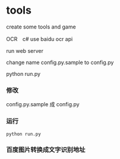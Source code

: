 # tools
create some tools and game

OCR　c# use baidu ocr api

run web server

change name config.py.sample to config.py

python run.py


### 修改 

config.py.sample 成 config.py

### 运行 

    python run.py

### 百度图片转换成文字识别地址



